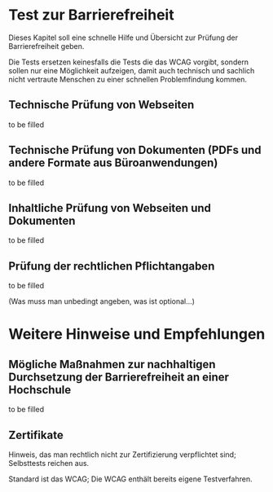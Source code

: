 # Test zur Barrierefreiheit



Dieses Kapitel soll eine schnelle Hilfe und Übersicht zur Prüfung der Barrierefreiheit geben.

Die Tests ersetzen keinesfalls die Tests die das WCAG vorgibt, sondern sollen nur eine Möglichkeit aufzeigen, damit auch technisch und sachlich nicht vertraute Menschen zu einer schnellen Problemfindung kommen.



## Technische Prüfung von Webseiten

to be filled

## Technische Prüfung von Dokumenten (PDFs und andere Formate aus Büroanwendungen)

to be filled



## Inhaltliche Prüfung von Webseiten und Dokumenten

to be filled



## Prüfung der rechtlichen Pflichtangaben

to be filled

(Was muss man unbedingt angeben, was ist optional...)



# Weitere Hinweise und Empfehlungen

## Mögliche Maßnahmen zur nachhaltigen Durchsetzung der Barrierefreiheit an einer Hochschule



to be filled



## Zertifikate

Hinweis, das man rechtlich nicht zur Zertifizierung verpflichtet sind; Selbsttests reichen aus.

Standard ist das WCAG; Die WCAG enthält bereits eigene Testverfahren.







